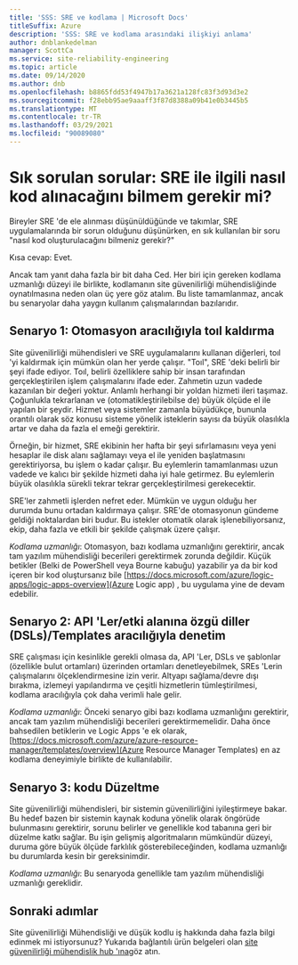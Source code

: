 ```yaml
---
title: 'SSS: SRE ve kodlama | Microsoft Docs'
titleSuffix: Azure
description: 'SSS: SRE ve kodlama arasındaki ilişkiyi anlama'
author: dnblankedelman
manager: ScottCa
ms.service: site-reliability-engineering
ms.topic: article
ms.date: 09/14/2020
ms.author: dnb
ms.openlocfilehash: b8865fdd53f4947b17a3621a128fc83f3d93d3e2
ms.sourcegitcommit: f28ebb95ae9aaaff3f87d8388a09b41e0b3445b5
ms.translationtype: MT
ms.contentlocale: tr-TR
ms.lasthandoff: 03/29/2021
ms.locfileid: "90089080"
---
```

# <a name="frequently-asked-questions-do-i-need-to-know-how-to-code-to-get-involved-with-sre"></a>Sık sorulan sorular: SRE ile ilgili nasıl kod alınacağını bilmem gerekir mi?

Bireyler SRE 'de ele alınması düşünüldüğünde ve takımlar, SRE uygulamalarında bir sorun olduğunu düşünürken, en sık kullanılan bir soru "nasıl kod oluşturulacağını bilmeniz gerekir?"

Kısa cevap: Evet. 

Ancak tam yanıt daha fazla bir bit daha Ced. Her biri için gereken kodlama uzmanlığı düzeyi ile birlikte, kodlamanın site güvenilirliği mühendisliğinde oynatılmasına neden olan üç yere göz atalım. Bu liste tamamlanmaz, ancak bu senaryolar daha yaygın kullanım çalışmalarından bazılarıdır.

## <a name="scenario-1-removing-toil-through-automation"></a>Senaryo 1: Otomasyon aracılığıyla toıl kaldırma

Site güvenilirliği mühendisleri ve SRE uygulamalarını kullanan diğerleri, toıl 'yi kaldırmak için mümkün olan her yerde çalışır. "Toıl", SRE 'deki belirli bir şeyi ifade ediyor. Toıl, belirli özelliklere sahip bir insan tarafından gerçekleştirilen işlem çalışmalarını ifade eder. Zahmetin uzun vadede kazanılan bir değeri yoktur. Anlamlı herhangi bir yoldan hizmeti ileri taşımaz. Çoğunlukla tekrarlanan ve (otomatikleştirilebilse de) büyük ölçüde el ile yapılan bir şeydir. Hizmet veya sistemler zamanla büyüdükçe, bununla orantılı olarak söz konusu sisteme yönelik isteklerin sayısı da büyük olasılıkla artar ve daha da fazla el emeği gerektirir.

Örneğin, bir hizmet, SRE ekibinin her hafta bir şeyi sıfırlamasını veya yeni hesaplar ile disk alanı sağlamayı veya el ile yeniden başlatmasını gerektiriyorsa, bu işlem o kadar çalışır. Bu eylemlerin tamamlanması uzun vadede ve kalıcı bir şekilde hizmeti daha iyi hale getirmez. Bu eylemlerin büyük olasılıkla sürekli tekrar tekrar gerçekleştirilmesi gerekecektir.

SRE'ler zahmetli işlerden nefret eder. Mümkün ve uygun olduğu her durumda bunu ortadan kaldırmaya çalışır. SRE'de otomasyonun gündeme geldiği noktalardan biri budur. Bu istekler otomatik olarak işlenebiliyorsanız, ekip, daha fazla ve etkili bir şekilde çalışmak üzere çalışır.

*Kodlama uzmanlığı*: Otomasyon, bazı kodlama uzmanlığını gerektirir, ancak tam yazılım mühendisliği becerileri gerektirmek zorunda değildir. Küçük betikler (Belki de PowerShell veya Bourne kabuğu) yazabilir ya da bir kod içeren bir kod oluştursanız bile [https://docs.microsoft.com/azure/logic-apps/logic-apps-overview](Azure Logic app) , bu uygulama yine de devam edebilir.

## <a name="scenario-2-control-through-apisdomain-specific-languages-dslstemplates"></a>Senaryo 2: API 'Ler/etki alanına özgü diller (DSLs)/Templates aracılığıyla denetim

SRE çalışması için kesinlikle gerekli olmasa da, API 'Ler, DSLs ve şablonlar (özellikle bulut ortamları) üzerinden ortamları denetleyebilmek, SREs 'Lerin çalışmalarını ölçeklendirmesine izin verir. Altyapı sağlama/devre dışı bırakma, izlemeyi yapılandırma ve çeşitli hizmetlerin tümleştirilmesi, kodlama aracılığıyla çok daha verimli hale gelir.

*Kodlama uzmanlığı*: Önceki senaryo gibi bazı kodlama uzmanlığını gerektirir, ancak tam yazılım mühendisliği becerileri gerektirmemelidir. Daha önce bahsedilen betiklerin ve Logic Apps 'e ek olarak, [https://docs.microsoft.com/azure/azure-resource-manager/templates/overview](Azure Resource Manager Templates) en az kodlama deneyimiyle birlikte de kullanılabilir.

## <a name="scenario-3-fixing-the-code"></a>Senaryo 3: kodu Düzeltme

Site güvenilirliği mühendisleri, bir sistemin güvenilirliğini iyileştirmeye bakar. Bu hedef bazen bir sistemin kaynak koduna yönelik olarak öngörüde bulunmasını gerektirir, sorunu belirler ve genellikle kod tabanına geri bir düzelme katkı sağlar. Bu işin gelişmiş algoritmaların mümkündür düzeyi, duruma göre büyük ölçüde farklılık gösterebileceğinden, kodlama uzmanlığı bu durumlarda kesin bir gereksinimdir.

*Kodlama uzmanlığı*: Bu senaryoda genellikle tam yazılım mühendisliği uzmanlığı gereklidir.


## <a name="next-steps"></a>Sonraki adımlar

Site güvenilirliği Mühendisliği ve düşük kodlu iş hakkında daha fazla bilgi edinmek mi istiyorsunuz? Yukarıda bağlantılı ürün belgeleri olan [site güvenilirliği mühendislik hub 'ına](../index.yml)göz atın.
